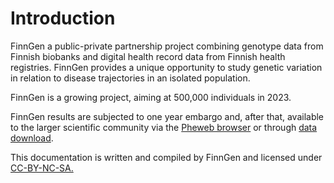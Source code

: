 # Introduction

FinnGen a public-private partnership project combining genotype data from Finnish biobanks and digital health record data from Finnish health registries. FinnGen provides a unique opportunity to study genetic variation in relation to disease trajectories in an isolated population.

FinnGen is a growing project, aiming at 500,000 individuals in 2023.

FinnGen results are subjected to one year embargo and, after that, available to the larger scientific community via the [Pheweb browser](http://r4.finngen.fi/) or through [data download](data-download.md).

This documentation is written and compiled by FinnGen and licensed under [CC-BY-NC-SA.](https://creativecommons.org/licenses/by-nc-sa/4.0/)
